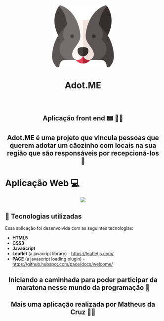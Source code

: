 <h1 align="center">
<br>
  <img src="/public/images/logo.svg" alt="Logo da Adot.ME" width="200">
<br>
<br> 
 Adot.ME
</h1>

<br>

#  <p> <h2  align="center"> Aplicação front end 📟 👨‍💻 </h2> </p>

## <p> <h2 align="center">Adot.ME é uma projeto que vincula pessoas que querem adotar um cãozinho com locais na sua região que são responsáveis por recepcioná-los 🐶</h2> </p>

# **Aplicação Web** 💻

<p align="center">
  <img src="https://github.com/mathwcruz/Adot.ME/blob/main/Demonstracao.gif" width="1000px"/>
</p>

## 🚀 Tecnologias utilizadas

Essa aplicação foi desenvolvida com as seguintes tecnologias:

- **HTML5**
- **CSS3**
- **JavaScript**
- **Leaflet** (a javacript library) - https://leafletjs.com/
- **PACE** (a javascript loading plugin) - https://github.hubspot.com/pace/docs/welcome/

 ## **<p align="center">Iniciando a caminhada para poder participar da maratona nesse mundo da programação 🏃‍</p>**

 ### <p> <h2 align="center"> Mais uma aplicação realizada por Matheus da Cruz 👨‍💻 </h2> </p>
